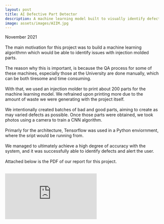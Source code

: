```yaml
---
layout: post
title: AI Defective Part Detector
description: A machine learning model built to visually identify defects in injection molded parts
image: assets/images/AIIM.jpg
---
```


November 2021<br/><br/>
The main motivation for this project was to build a machine learning algorithmn which would be able to identify issues with injection molded parts.<br/><br/>
The reason why this is important, is because the QA process for some of these machines, especially those at the University are done manually, which can be both tiresome and time consuming.<br/><br/>
With that, we used an injection molder to print about 200 parts for the machine learning model. We refrained upon printing more due to the amount of waste we were generating with the project itself.<br/><br/>
We intentionally created batches of bad and good parts, aiming to create as may varied defects as possible. Once those parts were obtained, we took photos using a camera to train a CNN algorithm.<br/><br/>
Primarly for the architecture, Tensorflow was used in a Python enviornment, where the sript would be running from.<br/><br/>
We managed to ultimately achieve a high degree of accuracy with the system, and it was successfully able to identify defects and alert the user.<br/><br/>
Attached below is the PDF of our report for this project.<br/><br/>

<embed src="https://t-guan.github.io/Portfolio/pdfs/Inj.pdf" type="application/pdf"/>